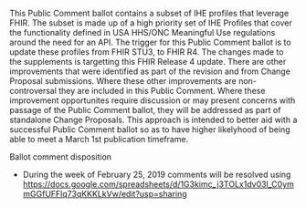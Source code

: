 This Public Comment ballot contains a subset of IHE profiles that leverage FHIR. The subset is made up of a high priority set of IHE Profiles that cover the functionality defined in USA HHS/ONC Meaningful Use regulations around the need for an API. The trigger for this Public Comment ballot is to update these profiles from FHIR STU3, to FHIR R4. The changes made to the supplements is targetting this FHIR Release 4 update. There are other improvements that were identified as part of the revision and from Change Proposal submissions. Where these other improvements are non-controversal they are included in this Public Comment. Where these improvement opportunites require discussion or may present concerns with passage of the Public Comment ballot, they will be addressed as part of standalone Change Proposals. This approach is intended to better aid with a successful Public Comment ballot so as to have higher likelyhood of being able to meet a March 1st publication timeframe.


Ballot comment disposition
* During the week of February 25, 2019 comments will be resolved using https://docs.google.com/spreadsheets/d/1G3kimc_j3TOLx1dv03l_C0ymmGGfUFFlq73qKKKLkVw/edit?usp=sharing